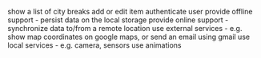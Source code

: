 show a list of city breaks
add or edit item
authenticate user
provide offline support - persist data on the local storage
provide online support - synchronize data to/from a remote location
use external services - e.g. show map coordinates on google maps, or send an email using gmail
use local services - e.g. camera, sensors
use animations